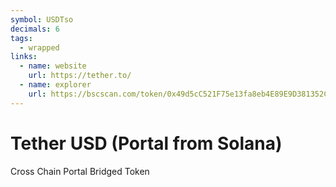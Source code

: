 ```yaml
---
symbol: USDTso
decimals: 6
tags:
  - wrapped
links:
  - name: website
    url: https://tether.to/
  - name: explorer
    url: https://bscscan.com/token/0x49d5cC521F75e13fa8eb4E89E9D381352C897c96
---
```


# Tether USD (Portal from Solana)

Cross Chain Portal Bridged Token
